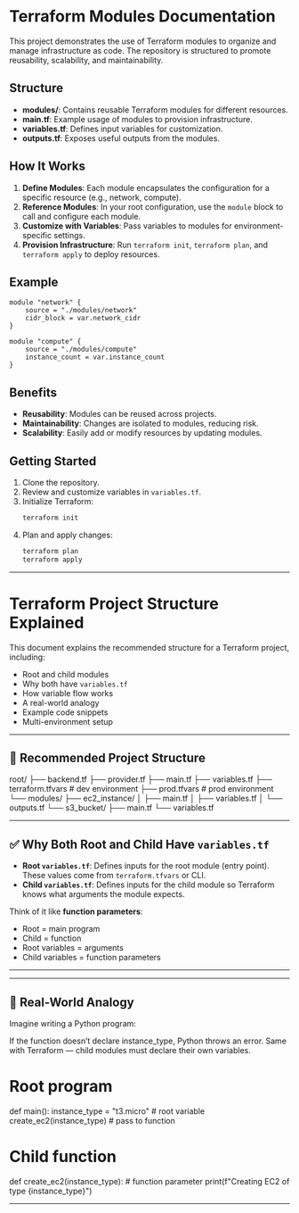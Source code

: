# Terraform Modules Documentation

This project demonstrates the use of Terraform modules to organize and manage infrastructure as code. The repository is structured to promote reusability, scalability, and maintainability.

## Structure

- **modules/**: Contains reusable Terraform modules for different resources.
- **main.tf**: Example usage of modules to provision infrastructure.
- **variables.tf**: Defines input variables for customization.
- **outputs.tf**: Exposes useful outputs from the modules.

## How It Works

1. **Define Modules**: Each module encapsulates the configuration for a specific resource (e.g., network, compute).
2. **Reference Modules**: In your root configuration, use the `module` block to call and configure each module.
3. **Customize with Variables**: Pass variables to modules for environment-specific settings.
4. **Provision Infrastructure**: Run `terraform init`, `terraform plan`, and `terraform apply` to deploy resources.

## Example

```hcl
module "network" {
    source = "./modules/network"
    cidr_block = var.network_cidr
}

module "compute" {
    source = "./modules/compute"
    instance_count = var.instance_count
}
```

## Benefits

- **Reusability**: Modules can be reused across projects.
- **Maintainability**: Changes are isolated to modules, reducing risk.
- **Scalability**: Easily add or modify resources by updating modules.

## Getting Started

1. Clone the repository.
2. Review and customize variables in `variables.tf`.
3. Initialize Terraform:  
     ```sh
     terraform init
     ```
4. Plan and apply changes:  
     ```sh
     terraform plan
     terraform apply
     ```

---

# Terraform Project Structure Explained

This document explains the recommended structure for a Terraform project, including:
- Root and child modules
- Why both have `variables.tf`
- How variable flow works
- A real-world analogy
- Example code snippets
- Multi-environment setup

---

## 📂 Recommended Project Structure
root/
├── backend.tf
├── provider.tf
├── main.tf
├── variables.tf
├── terraform.tfvars        # dev environment
├── prod.tfvars             # prod environment
└── modules/
├── ec2_instance/
│   ├── main.tf
│   ├── variables.tf
│   └── outputs.tf
└── s3_bucket/
├── main.tf
└── variables.tf

---

## ✅ Why Both Root and Child Have `variables.tf`

- **Root `variables.tf`**: Defines inputs for the root module (entry point). These values come from `terraform.tfvars` or CLI.
- **Child `variables.tf`**: Defines inputs for the child module so Terraform knows what arguments the module expects.

Think of it like **function parameters**:
- Root = main program
- Child = function
- Root variables = arguments
- Child variables = function parameters

---

---

## 🧠 Real-World Analogy

Imagine writing a Python program:

If the function doesn’t declare instance_type, Python throws an error. Same with Terraform — child modules must declare their own variables.

# Root program
def main():
    instance_type = "t3.micro"  # root variable
    create_ec2(instance_type)   # pass to function

# Child function
def create_ec2(instance_type):  # function parameter
    print(f"Creating EC2 of type {instance_type}")


---